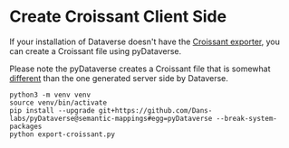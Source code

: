 # Create Croissant Client Side

If your installation of Dataverse doesn't have the [Croissant exporter](https://github.com/gdcc/exporter-croissant), you can create a Croissant file using pyDataverse.

Please note the pyDataverse creates a Croissant file that is somewhat [different](https://github.com/gdcc/exporter-croissant#differences-from-pydataverse) than the one generated server side by Dataverse.

```
python3 -m venv venv
source venv/bin/activate
pip install --upgrade git+https://github.com/Dans-labs/pyDataverse@semantic-mappings#egg=pyDataverse --break-system-packages
python export-croissant.py
```
